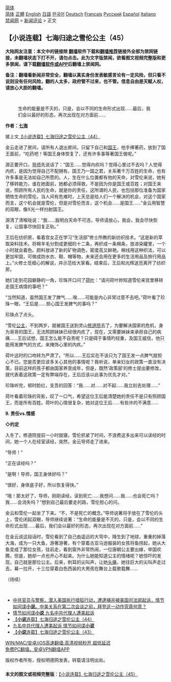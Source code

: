  <!-- 面包屑导航 --> <div class="breadcrumb"><!-- GTranslate: https://gtranslate.io/ -->  <div class="switcher notranslate">  <div class="selected">  <a href="#" onclick="return false;"> 简体</a>  </div>  <div class="option">  <a href="https://www.bannedbook.org" onclick="doGTranslate('zh-CN|zh-CN');jQuery('div.switcher div.selected a').html(jQuery(this).html());return false;" title="简体中文" class="nturl selected"> 简体</a>  <a href="https://www.bannedbook.org/zh-tw/" onclick="doGTranslate('zh-CN|zh-TW');jQuery('div.switcher div.selected a').html(jQuery(this).html());return false;" title="繁體中文" class="nturl"> 正體</a>  <a href="https://www.bannedbook.org/en/" onclick="doGTranslate('zh-CN|en');jQuery('div.switcher div.selected a').html(jQuery(this).html());return false;" title="English" class="nturl"> English</a>  <a href="https://www.bannedbook.org/ja/" onclick="doGTranslate('zh-CN|ja');jQuery('div.switcher div.selected a').html(jQuery(this).html());return false;" title="日本語" class="nturl"> 日語</a>  <a href="https://www.bannedbook.org/ko/" onclick="doGTranslate('zh-CN|ko');jQuery('div.switcher div.selected a').html(jQuery(this).html());return false;" title="한국어" class="nturl"> 한국어</a>  <a href="https://www.bannedbook.org/de/" onclick="doGTranslate('zh-CN|de');jQuery('div.switcher div.selected a').html(jQuery(this).html());return false;" title="Deutsch" class="nturl"> Deutsch</a>  <a href="https://www.bannedbook.org/fr/" onclick="doGTranslate('zh-CN|fr');jQuery('div.switcher div.selected a').html(jQuery(this).html());return false;" title="Français" class="nturl"> Français</a>  <a href="https://www.bannedbook.org/ru/" onclick="doGTranslate('zh-CN|ru');jQuery('div.switcher div.selected a').html(jQuery(this).html());return false;" title="Русский" class="nturl"> Русский</a>  <a href="https://www.bannedbook.org/es/" onclick="doGTranslate('zh-CN|es');jQuery('div.switcher div.selected a').html(jQuery(this).html());return false;" title="Español" class="nturl"> Español</a>  <a href="https://www.bannedbook.org/it/" onclick="doGTranslate('zh-CN|it');jQuery('div.switcher div.selected a').html(jQuery(this).html());return false;" title="Italiano" class="nturl"> Italiano</a>  </div>  </div>      <div class='breadcrumb-sub'><!-- Breadcrumb NavXT 6.3.0 --> <a href="https://www.bannedbook.org/" class="home">禁闻网</a> &gt; <a href="https://www.bannedbook.org/bnews/comments/" class="category">新闻评论</a> &gt; 正文</div></div><h2>【小说连载】七海归途之雪伦公主（45）</h2> <p class="notice"><b>大陆网友注意：本文中的链接除 <a href="https://github.com/bannedbook/fanqiang" >翻墙</a>软件下载和<a href="https://github.com/killgcd/justmysocks/blob/master/README.md">翻墙推荐</a>链接外全部为禁网链接，未翻墙状态下打不开，请勿点击。此为文字版禁闻，欲看图文视频完整版和更多禁闻，请下载<a href="https://github.com/bannedbook/fanqiang">翻墙软件或APP</a>后翻墙上禁闻网。</p><p>备注：翻墙看新闻非常安全，翻墙以真实身份发表敏感言论有一定风险，但只看不说则没有任何风险，翻的人太多，政府管不过来，也不管。信息自由是天赋人权，请放心大胆的翻墙。</b></p>  <div class="entry"> <br /> <figure><a href="https://i0.wp.com/upload-images-bucket-v64rleca837do.s3.eu-west-1.amazonaws.com/wp-content/uploads/2021/06/29023452/%E4%B8%83%E6%B5%B7%E6%AD%B8%E9%80%94%E4%B9%8B%E9%9B%AA%E5%80%AB%E5%85%AC%E4%B8%BB%EF%BC%88%E5%9C%96%E7%89%87%EF%BC%9A%E4%B8%83%E6%B5%B7%E6%8F%90%E4%BE%9B%EF%BC%89-44.jpg?fit=600%2C400&#038;ssl=1" data-caption="生命的能量是不灭的，只是，会以不同的生命形式出现……最后，我们会以最好的形态，再次出现在对方面前……"></a><figcaption class="wp-caption-text">生命的能量是不灭的，只是，会以不同的生命形式出现……最后，我们会以最好的形态，再次出现在对方面前……</figcaption></figure> <p><strong>作者：<a href="https://www.bannedbook.org/bnews/tag/%E4%B8%83%E6%B5%B7/" class="st_tag internal_tag" rel="tag" title="标签 七海 下的日志">七海</a></strong></p> <p>接上文<a href="https://mingdemedia.org/xiaoshuolianzaiqihaiguituzhixuelungongzhu44/">【小说连载】七海归途之雪伦公主（44）</a></p> <p>金云走进了房间，请所有人退出房间，只留下自己和<a href="https://www.bannedbook.org/bnews/tag/%e5%9b%bd%e7%8e%8b/" class="st_tag internal_tag" rel="tag" title="标签 国王 下的日志">国王</a>，他手捧著药，放到了国王面前，“吃药吧！等国王身体恢复了，还有许多事等著国王做呢。”</p> <p>源正要开口，<a href="https://www.bannedbook.org/bnews/tag/%E5%AF%BC%E5%B8%88/" class="st_tag internal_tag" rel="tag" title="标签 导师 下的日志">导师</a>先说话了：“国王……觉得内疚吗？觉得心里过不去吗？人觉得内疚，是因为觉得自己不配拥有，国王乃一国之君，关系著千万百姓的生命，也有许多事是无法如自己所愿的。人，生在什么位置都有他的天命，对雪伦来说，她有了移转能力，谁在她面前，她都必须得救，不是因为你是国王或百姓；对国王来说，照顾所有人民的生命，就是你的责任，这所谓的人民，也包括那位准备为国家牺牲生命的雪伦。当人间有危难时，上天总是给人们一个解决的机会，对这个国家而言，这个机会就是雪伦，但是对雪伦而言，这个机会……是国王……”金云用智慧的双眼，像X光一样扫射国王。</p> <p>源清了清喉咙说：“我……我明白天命不可违，导师请放心，我会，我会尽快恢复，让国事尽快回复正轨。”</p> <p>王后在纺织房，看着宫女正在学习“生活部”修士所教的新纺织技术。“这是新的萃取染料技术。将棉羊毛分割成更细的十二条，再织成一条棉条，放进染罐里，一个小时就会着色。颜料放进了新的矿物调色，密度高又鲜艳。棉线用这种织法，可以更加牢固，可做成防水衣、鞋、帽等物，未来还会用在更多的生活用品及旅行用品上。”火修士觅细心的解说，并示范给大家看。结束后，王后和光辉送觅离开了纺织房。</p>  <p>她们走到花园僻静的一角，珍珠开口问了<a href="https://www.bannedbook.org/bnews/tag/%E8%8D%B7%E5%8F%B6/" class="st_tag internal_tag" rel="tag" title="标签 荷叶 下的日志">荷叶</a>：“请问荷叶妳知道雪伦来宫里移转走国王病情的事吧？”</p> <p>“当然知道，虽然国王发了脾气……唉……可能是内心非常过意不去吧。”荷叶看了珍珠一眼，“王后是……担心国王发脾气的事吗？”</p> <p>珍珠点了点头。</p> <p>“雪伦<a href="https://www.bannedbook.org/bnews/tag/%e5%85%ac%e4%b8%bb/" class="st_tag internal_tag" rel="tag" title="标签 公主 下的日志">公主</a>，不到两岁，就被国王送到灵山<a href="https://www.bannedbook.org/bnews/tag/%E4%BF%AE%E9%81%93%E9%99%A2/" class="st_tag internal_tag" rel="tag" title="标签 修道院 下的日志">修道院</a>去了，为要解决国家的危机，身为哥哥的国王，无法照顾妹妹已经很内疚了，现在，又需要妹妹来承担自己的病痛……王后试想，国王怎么能不自责呢？只是碍于事情旳轻重，及国王威信，他只能用发脾气的方式，来掩饰心里的内疚。”</p> <p>荷叶这时的口吻转为严肃了。“所以……王后实在不该只为了国王发一点脾气就担心不已。您是否更应该多关心其他的事情呢？我听说，单亲妇女的政策一直没有决策，目前这样的孩子都由国家养至成年，但是，既然‘政策部’的修士提出要修改，就代表着这政策一定有弊端存在，王后应该以此事为优先才对。”</p> <p>珍珠听完，顿时脸红，支吾的回答：“我……对……对不起……我立刻去处理……”</p>  <p>荷叶看着珍珠的背影，叹了一口气，希望这位王后能清楚她的责任不是只有照顾国王，而是所有百姓。荷叶的心情很复杂，她对这位王后……有些许的不满意……</p> <p><strong>9. 责任vs.情感</strong></p> <p><strong>◇约定</strong></p> <p>入冬了，修道院提前一小时就寝，雪伦抓紧了时间，不浪费这多出来可以读经的时间，她一个人在经室读经，突然，金云导师走了进来。</p> <p>“导师！”</p> <p>“正在读经吗？”</p>  <p>“是啊！导师，国王身体好吗？”</p> <p>“很好，身体底子好，所以恢复得快。”</p> <p>“哦！那太好了，导师，刚刚读经，读到死亡……我想问……我……也会死亡吗？我……会消失吗？”想到自己最后要走的路，雪伦担心的问。</p> <p>金云和雪伦一起坐了下来。“不，不是死亡的概念。”导师说著将手放在了雪伦的头上，雪伦闭起双眼，导师继续说著：“生命的能量是不灭的，只是，会以不同的生命形式出现……最后，我们会以最好的形态，再次出现在对方面前……”</p> <p>在金云说这段话时，雪伦看到了自己由遥远的大穹中，降生到了地球，重重的掉落大海，成为一只大鱼，游著游著，有个穿着古亚马逊服装的女孩将鱼捞起，她从大鱼变成了那位女孩，往前走，看到窗外非常热闹，一位唐朝公主要出嫁，举国欢腾，但是，她却一点也开心不起来。为什么她能知道公主的情绪呢？她惊吓的发现，自己就是那位公主。后来，刺耳的尖叫声，让她<a href="https://www.bannedbook.org/bnews/tag/%e5%a4%b4%e7%97%9b/" class="st_tag internal_tag" rel="tag" title="标签 头痛 下的日志">头痛</a>，她往巨大的尖叫声走过去，幕一拉开，十三位穿着白色西装的大男孩在舞台上载歌载舞……</p> <p>（待续）</p>  <p>&nbsp;</p> <ul class='op-related-articles' title='相关阅读'> <li><a href='https://www.bannedbook.org/bnews/bannedvideo/20210724/1593464.html' target='_blank'>中共官员与警察，潜入美国执行猎狐行动，遭逮捕并被美国司法部起诉，情节如间谍<b>小说</b>。中美关系在第二次会谈之前，拜登这一动作究竟何意？</a></li> <li><a href='https://www.bannedbook.org/bnews/baitai/20210724/1593457.html' target='_blank'>情节如间谍<b>小说</b> 九名中共代理人遭美起诉</a></li> <li><a href='https://www.bannedbook.org/bnews/comments/20210724/1593394.html' target='_blank'>【<b>小说</b>连载】七海归途之雪伦公主（44）</a></li> <li><a href='https://www.bannedbook.org/bnews/headline/20210723/1592946.html' target='_blank'>九名中共代理人遭美起诉 情节如间谍<b>小说</b></a></li> <li><a href='https://www.bannedbook.org/bnews/comments/20210723/1592766.html' target='_blank'>【<b>小说</b>连载】七海归途之雪伦公主（43）</a></li> </ul> <p class="texttj"> <a href="https://github.com/bannedbook/fanqiang/wiki/V2ray%E6%9C%BA%E5%9C%BA" target="_blank">WIN/MAC/安卓/iOS高速翻墙:高清视频秒开,超低延迟</a><br/> <a href="https://github.com/bannedbook/fanqiang/wiki/%E7%A6%81%E9%97%BB%E7%BD%91%E5%AE%89%E5%8D%93%E7%BF%BB%E5%A2%99%E6%96%B0%E9%97%BBAPP" target="_blank">免费PC翻墙、安卓VPN翻墙APP</a></p><p>版权作者所有，授权明德网发表，转载请注明出处。</p><a name='sharetosocial'></a>  <div style="margin-bottom:5px;padding-bottom:5px;clear:both"> <div id="archive-pix-1" class="banner-ads"> <!-- AuctionX Display platform tag START --> <div id="26318x728x90x621x_ADSLOT2" clicktrack="%%CLICK_URL_ESC%%"></div> <!-- AuctionX Display platform tag END --> </div> <div id="archive-pix-2" class="banner-ads"> <!-- AuctionX Display platform tag START --> <div id="26315x300x250x621x_ADSLOT2" clicktrack="%%CLICK_URL_ESC%%"></div> <!-- AuctionX Display platform tag END --> </div> </div>  <div id="archive-pix-1" class="banner-ads"> <!-- AuctionX Display platform tag START --> <div id="26318x728x90x621x_ADSLOT3" clicktrack="%%CLICK_URL_ESC%%"></div> <!-- AuctionX Display platform tag END --> </div> <div><b>本文的图文或视频完整版</b>：<a href='https://www.bannedbook.org/bnews/comments/20210725/1593924.html'>【小说连载】七海归途之雪伦公主（45）</a></div>  </div><!--END ENTRY--> 
